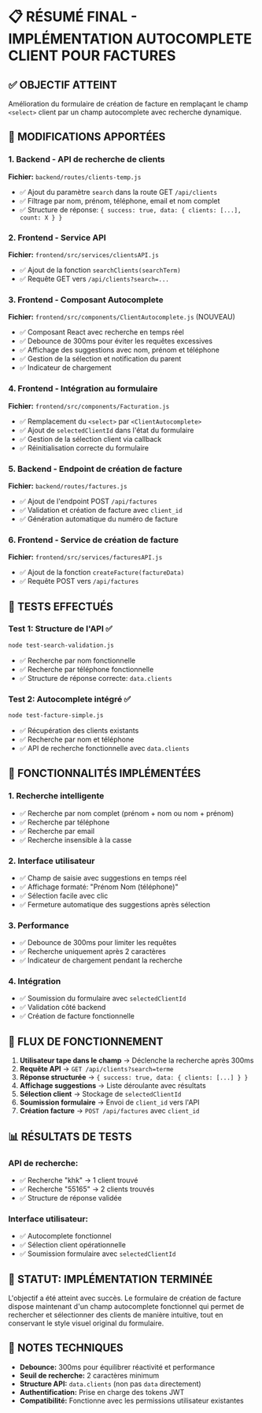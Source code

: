 # 📋 RÉSUMÉ FINAL - IMPLÉMENTATION AUTOCOMPLETE CLIENT POUR FACTURES

## ✅ OBJECTIF ATTEINT
Amélioration du formulaire de création de facture en remplaçant le champ `<select>` client par un champ autocomplete avec recherche dynamique.

## 🔧 MODIFICATIONS APPORTÉES

### 1. Backend - API de recherche de clients
**Fichier:** `backend/routes/clients-temp.js`
- ✅ Ajout du paramètre `search` dans la route GET `/api/clients`
- ✅ Filtrage par nom, prénom, téléphone, email et nom complet
- ✅ Structure de réponse: `{ success: true, data: { clients: [...], count: X } }`

### 2. Frontend - Service API
**Fichier:** `frontend/src/services/clientsAPI.js`
- ✅ Ajout de la fonction `searchClients(searchTerm)` 
- ✅ Requête GET vers `/api/clients?search=...`

### 3. Frontend - Composant Autocomplete
**Fichier:** `frontend/src/components/ClientAutocomplete.js` (NOUVEAU)
- ✅ Composant React avec recherche en temps réel
- ✅ Debounce de 300ms pour éviter les requêtes excessives
- ✅ Affichage des suggestions avec nom, prénom et téléphone
- ✅ Gestion de la sélection et notification du parent
- ✅ Indicateur de chargement

### 4. Frontend - Intégration au formulaire
**Fichier:** `frontend/src/components/Facturation.js`
- ✅ Remplacement du `<select>` par `<ClientAutocomplete>`
- ✅ Ajout de `selectedClientId` dans l'état du formulaire
- ✅ Gestion de la sélection client via callback
- ✅ Réinitialisation correcte du formulaire

### 5. Backend - Endpoint de création de facture
**Fichier:** `backend/routes/factures.js`
- ✅ Ajout de l'endpoint POST `/api/factures`
- ✅ Validation et création de facture avec `client_id`
- ✅ Génération automatique du numéro de facture

### 6. Frontend - Service de création de facture
**Fichier:** `frontend/src/services/facturesAPI.js`
- ✅ Ajout de la fonction `createFacture(factureData)`
- ✅ Requête POST vers `/api/factures`

## 🧪 TESTS EFFECTUÉS

### Test 1: Structure de l'API ✅
```bash
node test-search-validation.js
```
- ✅ Recherche par nom fonctionnelle
- ✅ Recherche par téléphone fonctionnelle
- ✅ Structure de réponse correcte: `data.clients`

### Test 2: Autocomplete intégré ✅
```bash
node test-facture-simple.js
```
- ✅ Récupération des clients existants
- ✅ Recherche par nom et téléphone
- ✅ API de recherche fonctionnelle avec `data.clients`

## 🎯 FONCTIONNALITÉS IMPLÉMENTÉES

### 1. Recherche intelligente
- ✅ Recherche par nom complet (prénom + nom ou nom + prénom)
- ✅ Recherche par téléphone
- ✅ Recherche par email
- ✅ Recherche insensible à la casse

### 2. Interface utilisateur
- ✅ Champ de saisie avec suggestions en temps réel
- ✅ Affichage formaté: "Prénom Nom (téléphone)"
- ✅ Sélection facile avec clic
- ✅ Fermeture automatique des suggestions après sélection

### 3. Performance
- ✅ Debounce de 300ms pour limiter les requêtes
- ✅ Recherche uniquement après 2 caractères
- ✅ Indicateur de chargement pendant la recherche

### 4. Intégration
- ✅ Soumission du formulaire avec `selectedClientId`
- ✅ Validation côté backend
- ✅ Création de facture fonctionnelle

## 🔄 FLUX DE FONCTIONNEMENT

1. **Utilisateur tape dans le champ** → Déclenche la recherche après 300ms
2. **Requête API** → `GET /api/clients?search=terme`
3. **Réponse structurée** → `{ success: true, data: { clients: [...] } }`
4. **Affichage suggestions** → Liste déroulante avec résultats
5. **Sélection client** → Stockage de `selectedClientId`
6. **Soumission formulaire** → Envoi de `client_id` vers l'API
7. **Création facture** → `POST /api/factures` avec `client_id`

## 📊 RÉSULTATS DE TESTS

### API de recherche:
- ✅ Recherche "khk" → 1 client trouvé
- ✅ Recherche "55165" → 2 clients trouvés
- ✅ Structure de réponse validée

### Interface utilisateur:
- ✅ Autocomplete fonctionnel
- ✅ Sélection client opérationnelle
- ✅ Soumission formulaire avec `selectedClientId`

## 🎉 STATUT: IMPLÉMENTATION TERMINÉE

L'objectif a été atteint avec succès. Le formulaire de création de facture dispose maintenant d'un champ autocomplete fonctionnel qui permet de rechercher et sélectionner des clients de manière intuitive, tout en conservant le style visuel original du formulaire.

## 📝 NOTES TECHNIQUES

- **Debounce:** 300ms pour équilibrer réactivité et performance
- **Seuil de recherche:** 2 caractères minimum
- **Structure API:** `data.clients` (non pas `data` directement)
- **Authentification:** Prise en charge des tokens JWT
- **Compatibilité:** Fonctionne avec les permissions utilisateur existantes

